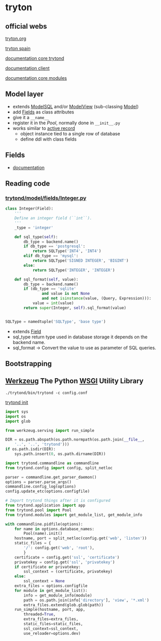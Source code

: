 # tryton


## official webs

[tryton.org](http://www.tryton.org/)

[tryton spain](http://www.tryton-erp.es/)


[documentation core trytond](http://doc.tryton.org/4.2/trytond/doc/index.html)

[documentation client](http://doc.tryton.org/4.2/tryton/doc/index.html)

[documentation core modules](http://doc.tryton.org/4.2/modules/index.html)

## Model layer

* extends [ModelSQL](http://hg.tryton.org/trytond/file/tip/trytond/model/modelsql.py) and/or [ModelView](http://hg.tryton.org/trytond/file/tip/trytond/model/modelview.py) (sub-classing [Model](http://hg.tryton.org/trytond/file/tip/trytond/model/model.py))
* add [Fields](http://hg.tryton.org/trytond/file/tip/trytond/model/fields) as class attributes
* give it a ```__name__```
* register it in the *Pool*, normally done in ```__init__.py```
* works similar to [active record](https://en.wikipedia.org/wiki/Active_record_pattern)
  - object instance tied to a single row of database
  - define ddl with class fields

## Fields

* [documentation](http://doc.tryton.org/4.2/trytond/doc/ref/models/fields.html#ref-models-fields)



## Reading code

### [trytond/model/fields/Integer.py](http://hg.tryton.org/trytond/file/tip/trytond/model/fields/integer.py) 


``` python
class Integer(Field):
    '''
    Define an integer field (``int``).
    '''
    _type = 'integer'

    def sql_type(self):
        db_type = backend.name()
        if db_type == 'postgresql':
            return SQLType('INT4', 'INT4')
        elif db_type == 'mysql':
            return SQLType('SIGNED INTEGER', 'BIGINT')
        else:
            return SQLType('INTEGER', 'INTEGER')

    def sql_format(self, value):
        db_type = backend.name()
        if (db_type == 'sqlite'
                and value is not None
                and not isinstance(value, (Query, Expression))):
            value = int(value)
        return super(Integer, self).sql_format(value)


SQLType = namedtuple('SQLType', 'base type')
```

* extends [Field](http://hg.tryton.org/trytond/file/tip/trytond/model/fields/field.py)
* sql_type return type used in database storage it depends on the backend name.
* sql_format -> Convert the value to use as parameter of SQL queries.

## Bootstrapping

## [Werkzeug](http://werkzeug.pocoo.org/) The Python [WSGI](https://en.wikipedia.org/wiki/Web_Server_Gateway_Interface) Utility Library

``` ./trytond/bin/trytond -c config.conf  ```

[trytond init](http://hg.tryton.org/trytond/file/tip/bin/trytond)

``` python
import sys
import os
import glob

from werkzeug.serving import run_simple

DIR = os.path.abspath(os.path.normpath(os.path.join(__file__,
    '..', '..', 'trytond')))
if os.path.isdir(DIR):
    sys.path.insert(0, os.path.dirname(DIR))

import trytond.commandline as commandline
from trytond.config import config, split_netloc

parser = commandline.get_parser_daemon()
options = parser.parse_args()
commandline.config_log(options)
config.update_etc(options.configfile)

# Import trytond things after it is configured
from trytond.application import app
from trytond.pool import Pool
from trytond.modules import get_module_list, get_module_info

with commandline.pidfile(options):
    for name in options.database_names:
        Pool(name).init()
    hostname, port = split_netloc(config.get('web', 'listen'))
    static_files = {
        '/': config.get('web', 'root'),
        }
    certificate = config.get('ssl', 'certificate')
    privatekey = config.get('ssl', 'privatekey')
    if certificate or privatekey:
        ssl_context = (certificate, privatekey)
    else:
        ssl_context = None
    extra_files = options.configfile
    for module in get_module_list():
        info = get_module_info(module)
        path = os.path.join(info['directory'], 'view', '*.xml')
        extra_files.extend(glob.glob(path))
    run_simple(hostname, port, app,
        threaded=True,
        extra_files=extra_files,
        static_files=static_files,
        ssl_context=ssl_context,
        use_reloader=options.dev)

```
